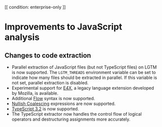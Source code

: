 [[ condition: enterprise-only ]]

# Improvements to JavaScript analysis

## Changes to code extraction

* Parallel extraction of JavaScript files (but not TypeScript files) on LGTM is now supported. The `LGTM_THREADS` environment variable can be set to indicate how many files should be extracted in parallel. If this variable is not set, parallel extraction is disabled.
* Experimental support for [E4X](https://developer.mozilla.org/en-US/docs/Archive/Web/E4X), a legacy language extension developed by Mozilla, is available.
* Additional [Flow](https://flow.org/) syntax is now supported.
* [Nullish Coalescing](https://github.com/tc39/proposal-nullish-coalescing) expressions are now supported.
* [TypeScript 3.2](https://www.typescriptlang.org/docs/handbook/release-notes/typescript-3-2.html) is now supported.
* The TypeScript extractor now handles the control flow of logical operators and destructuring assignments more accurately.
